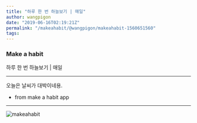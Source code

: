 ```yaml
---
title: "하루 한 번 하늘보기 | 매일"
author: wangpigon
date: "2019-06-16T02:19:21Z"
permalink: "/makeahabit/@wangpigon/makeahabit-1560651560"
tags:
---
```

### Make a habit

하루 한 번 하늘보기 | 매일

---

오늘은 날씨가 대박이네용.

* from make a habit app

---

![makeahabit](https://steemitimages.com/300x0/https://s3.ap-northeast-2.amazonaws.com/img.passionbull.net/public/wangpigon/1560651557.jpg)